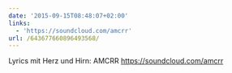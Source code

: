 ```yaml
---
date: '2015-09-15T08:48:07+02:00'
links:
  - 'https://soundcloud.com/amcrr'
url: /643677660896493568/
---
```

Lyrics mit Herz und Hirn: AMCRR https://soundcloud.com/amcrr
